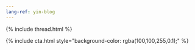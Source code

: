 ```yaml
---
lang-ref: yin-blog
---
```

{% include thread.html %}

{% include cta.html style="background-color: rgba(100,100,255,0.1);" %}
